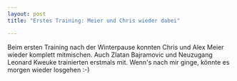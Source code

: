```yaml
---
layout: post
title: "Erstes Training: Meier und Chris wieder dabei"

---
```


Beim ersten Training nach der Winterpause konnten Chris und Alex Meier wieder komplett mitmischen. Auch Zlatan Bajramovic und Neuzugang Leonard Kweuke trainierten erstmals mit. Wenn's nach mir ginge, könnte es morgen wieder losgehen :-)


